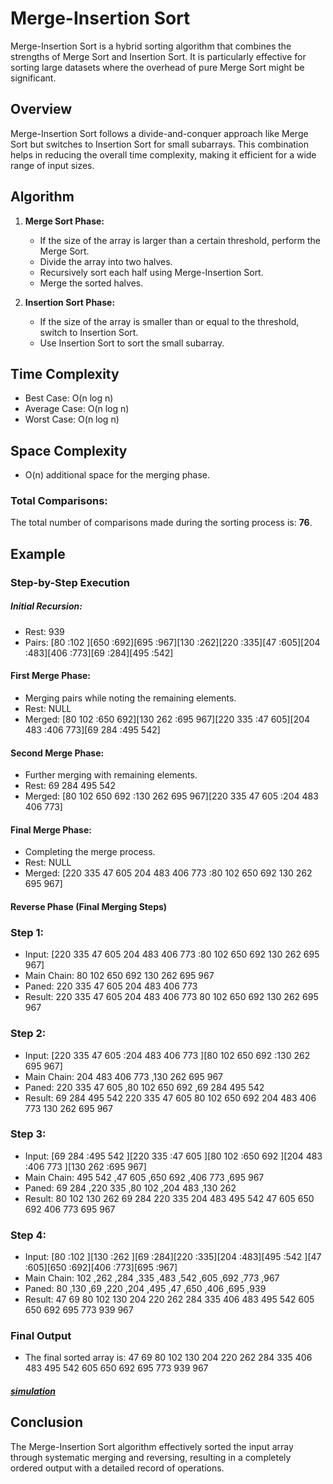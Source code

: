 # Merge-Insertion Sort

Merge-Insertion Sort is a hybrid sorting algorithm that combines the strengths of Merge Sort and Insertion Sort. It is particularly effective for sorting large datasets where the overhead of pure Merge Sort might be significant.

## Overview

Merge-Insertion Sort follows a divide-and-conquer approach like Merge Sort but switches to Insertion Sort for small subarrays. This combination helps in reducing the overall time complexity, making it efficient for a wide range of input sizes.




## Algorithm

1. **Merge Sort Phase:**
   - If the size of the array is larger than a certain threshold, perform the Merge Sort.
   - Divide the array into two halves.
   - Recursively sort each half using Merge-Insertion Sort.
   - Merge the sorted halves.

2. **Insertion Sort Phase:**
   - If the size of the array is smaller than or equal to the threshold, switch to Insertion Sort.
   - Use Insertion Sort to sort the small subarray.

## Time Complexity

- Best Case: O(n log n)
- Average Case: O(n log n)
- Worst Case: O(n log n)

## Space Complexity

- O(n) additional space for the merging phase.

### Total Comparisons:

The total number of comparisons made during the sorting process is: **76**.

## Example
### Step-by-Step Execution
##### Initial Recursion:
- Rest: 939
- Pairs: [80 :102 ][650 :692][695 :967][130 :262][220 :335][47 :605][204 :483][406 :773][69 :284][495 :542]
#### First Merge Phase:
- Merging pairs while noting the remaining elements.
- Rest: NULL
- Merged: [80 102 :650 692][130 262 :695 967][220 335 :47 605][204 483 :406 773][69 284 :495 542]
#### Second Merge Phase:
- Further merging with remaining elements.
- Rest: 69 284 495 542
- Merged: [80 102 650 692 :130 262 695 967][220 335 47 605 :204 483 406 773]
#### Final Merge Phase:
- Completing the merge process.
- Rest: NULL
- Merged: [220 335 47 605 204 483 406 773 :80 102 650 692 130 262 695 967]
#### Reverse Phase (Final Merging Steps)
### Step 1:
- Input: [220 335 47 605 204 483 406 773 :80 102 650 692 130 262 695 967]
- Main Chain: 80 102 650 692 130 262 695 967
- Paned: 220 335 47 605 204 483 406 773
- Result: 220 335 47 605 204 483 406 773 80 102 650 692 130 262 695 967
### Step 2:
- Input: [220 335 47 605 :204 483 406 773 ][80 102 650 692 :130 262 695 967]
- Main Chain: 204 483 406 773 ,130 262 695 967
- Paned: 220 335 47 605 ,80 102 650 692 ,69 284 495 542
- Result: 69 284 495 542 220 335 47 605 80 102 650 692 204 483 406 773 130 262 695 967
### Step 3:
- Input: [69 284 :495 542 ][220 335 :47 605 ][80 102 :650 692 ][204 483 :406 773 ][130 262 :695 967]
- Main Chain: 495 542 ,47 605 ,650 692 ,406 773 ,695 967
- Paned: 69 284 ,220 335 ,80 102 ,204 483 ,130 262
- Result: 80 102 130 262 69 284 220 335 204 483 495 542 47 605 650 692 406 773 695 967
### Step 4:
- Input: [80 :102 ][130 :262 ][69 :284][220 :335][204 :483][495 :542 ][47 :605][650 :692][406 :773][695 :967]
- Main Chain: 102 ,262 ,284 ,335 ,483 ,542 ,605 ,692 ,773 ,967
- Paned: 80 ,130 ,69 ,220 ,204 ,495 ,47 ,650 ,406 ,695 ,939
- Result: 47 69 80 102 130 204 220 262 284 335 406 483 495 542 605 650 692 695 773 939 967
### Final Output
- The final sorted array is:
47 69 80 102 130 204 220 262 284 335 406 483 495 542 605 650 692 695 773 939 967

##### [simulation](https://github.com/m-zeroual/CPP_Module_09/blob/master/Merge-insertion-sort/Exemple/exemple)
## Conclusion

The Merge-Insertion Sort algorithm effectively sorted the input array through systematic merging and reversing, resulting in a completely ordered output with a detailed record of operations.



